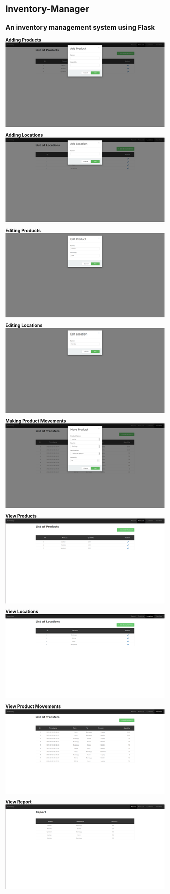 # Inventory-Manager

## An inventory management system using Flask

**Adding Products**
![Adding product](https://github.com/mkaur24/inventory-management/blob/master/screenshots/Screenshot%20from%202021-02-22%2017-05-12.png)

**Adding Locations**
![Adding location](https://github.com/mkaur24/inventory-management/blob/master/screenshots/Screenshot%20from%202021-02-22%2017-05-40.png)

**Editing Products**
![Editing product](https://github.com/mkaur24/inventory-management/blob/master/screenshots/Screenshot%20from%202021-02-22%2016-52-09.png)

**Editing Locations**
![Editing location](https://github.com/mkaur24/inventory-management/blob/master/screenshots/Screenshot%20from%202021-02-22%2016-52-36.png)

**Making Product Movements**
![Making Product Movements](https://github.com/mkaur24/inventory-management/blob/master/screenshots/Screenshot%20from%202021-02-22%2016-46-43.png)

**View Products**
![View Products](https://github.com/mkaur24/inventory-management/blob/master/screenshots/Screenshot%20from%202021-02-22%2016-51-18.png)

**View Locations**
![View Locations](https://github.com/mkaur24/inventory-management/blob/master/screenshots/Screenshot%20from%202021-02-22%2016-51-32.png)

**View Product Movements**
![View Locations](https://github.com/mkaur24/inventory-management/blob/master/screenshots/Screenshot%20from%202021-02-22%2016-51-49.png)

**View Report**
![Report](https://github.com/mkaur24/inventory-management/blob/master/screenshots/Screenshot%20from%202021-02-22%2016-50-35.png)
